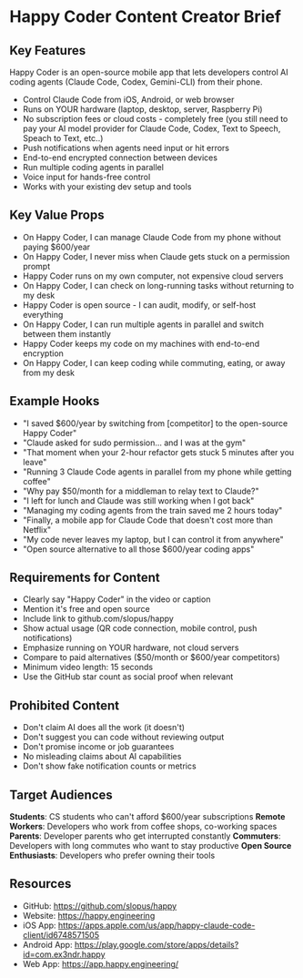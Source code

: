 # Happy Coder Content Creator Brief

## Key Features

Happy Coder is an open-source mobile app that lets developers control AI coding agents (Claude Code, Codex, Gemini-CLI) from their phone.

- Control Claude Code from iOS, Android, or web browser
- Runs on YOUR hardware (laptop, desktop, server, Raspberry Pi)
- No subscription fees or cloud costs - completely free (you still need to pay your AI model provider for Claude Code, Codex, Text to Speech, Speach to Text, etc..)
- Push notifications when agents need input or hit errors
- End-to-end encrypted connection between devices
- Run multiple coding agents in parallel
- Voice input for hands-free control
- Works with your existing dev setup and tools

## Key Value Props

- On Happy Coder, I can manage Claude Code from my phone without paying $600/year
- On Happy Coder, I never miss when Claude gets stuck on a permission prompt
- Happy Coder runs on my own computer, not expensive cloud servers
- On Happy Coder, I can check on long-running tasks without returning to my desk
- Happy Coder is open source - I can audit, modify, or self-host everything
- On Happy Coder, I can run multiple agents in parallel and switch between them instantly
- Happy Coder keeps my code on my machines with end-to-end encryption
- On Happy Coder, I can keep coding while commuting, eating, or away from my desk

## Example Hooks

- "I saved $600/year by switching from [competitor] to the open-source Happy Coder"
- "Claude asked for sudo permission... and I was at the gym"
- "That moment when your 2-hour refactor gets stuck 5 minutes after you leave"
- "Running 3 Claude Code agents in parallel from my phone while getting coffee"
- "Why pay $50/month for a middleman to relay text to Claude?"
- "I left for lunch and Claude was still working when I got back"
- "Managing my coding agents from the train saved me 2 hours today"
- "Finally, a mobile app for Claude Code that doesn't cost more than Netflix"
- "My code never leaves my laptop, but I can control it from anywhere"
- "Open source alternative to all those $600/year coding apps"

## Requirements for Content

- Clearly say "Happy Coder" in the video or caption
- Mention it's free and open source
- Include link to github.com/slopus/happy
- Show actual usage (QR code connection, mobile control, push notifications)
- Emphasize running on YOUR hardware, not cloud servers
- Compare to paid alternatives ($50/month or $600/year competitors)
- Minimum video length: 15 seconds
- Use the GitHub star count as social proof when relevant

## Prohibited Content

- Don't claim AI does all the work (it doesn't)
- Don't suggest you can code without reviewing output
- Don't promise income or job guarantees
- No misleading claims about AI capabilities
- Don't show fake notification counts or metrics

## Target Audiences

**Students**: CS students who can't afford $600/year subscriptions
**Remote Workers**: Developers who work from coffee shops, co-working spaces
**Parents**: Developer parents who get interrupted constantly
**Commuters**: Developers with long commutes who want to stay productive
**Open Source Enthusiasts**: Developers who prefer owning their tools

## Resources

- GitHub: https://github.com/slopus/happy
- Website: https://happy.engineering
- iOS App: https://apps.apple.com/us/app/happy-claude-code-client/id6748571505
- Android App: https://play.google.com/store/apps/details?id=com.ex3ndr.happy
- Web App: https://app.happy.engineering/